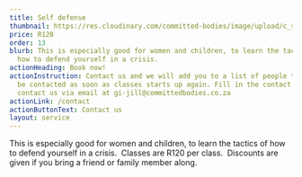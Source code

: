 ```yaml
---
title: Self defense
thumbnail: https://res.cloudinary.com/committed-bodies/image/upload/c_scale,f_auto,q_auto,w_600/v1642509310/services/selfDefenseClasses-committed-Bodies-gym-benoni.png
price: R120
order: 13
blurb: This is especially good for women and children, to learn the tactics of
  how to defend yourself in a crisis.
actionHeading: Book now!
actionInstruction: Contact us and we will add you to a list of people that will
  be contacted as soon as classes starts up again. Fill in the contact form or
  contact us via email at gi-jill@committedbodies.co.za
actionLink: /contact
actionButtonText: Contact us
layout: service
---
```

This is especially good for women and children, to learn the tactics of how to defend yourself in a crisis.  Classes are R120 per class.  Discounts are given if you bring a friend or family member along.